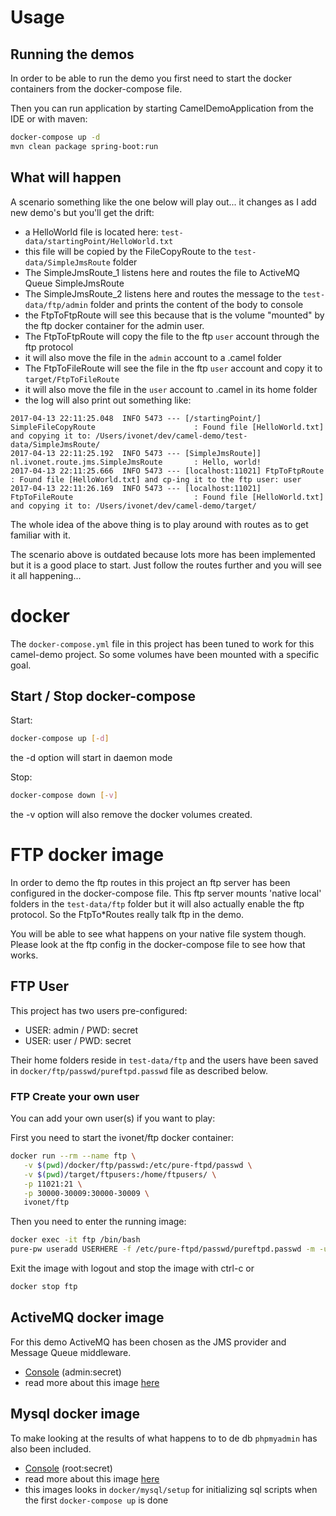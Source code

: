 # Usage

## Running the demos

In order to be able to run the demo you first need to start
the docker containers from the docker-compose file.

Then you can run application by starting CamelDemoApplication from the IDE
or with maven:

```bash
docker-compose up -d
mvn clean package spring-boot:run
```

## What will happen

A scenario something like the one below will play out... it changes as I add new demo's but you'll get the drift:

* a HelloWorld file is located here: `test-data/startingPoint/HelloWorld.txt`
* this file will be copied by the FileCopyRoute to the `test-data/SimpleJmsRoute` folder
* The SimpleJmsRoute_1 listens here and routes the file to ActiveMQ Queue SimpleJmsRoute
* The SimpleJmsRoute_2 listens here and routes the message to the `test-data/ftp/admin` folder and prints the content of the body to console
* the FtpToFtpRoute will see this because that is the volume "mounted" by the ftp docker container for the admin user. 
* The FtpToFtpRoute will copy the file to the ftp `user` account through the ftp protocol
* it will also move the file in the `admin` account to a .camel folder
* The FtpToFileRoute will see the file in the ftp `user` account and copy it to `target/FtpToFileRoute`
* it will also move the file in the `user` account to .camel in its home folder
* the log will also print out something like:

```text
2017-04-13 22:11:25.048  INFO 5473 --- [/startingPoint/] SimpleFileCopyRoute                      : Found file [HelloWorld.txt] and copying it to: /Users/ivonet/dev/camel-demo/test-data/SimpleJmsRoute/
2017-04-13 22:11:25.192  INFO 5473 --- [SimpleJmsRoute]] nl.ivonet.route.jms.SimpleJmsRoute       : Hello, world!
2017-04-13 22:11:25.666  INFO 5473 --- [localhost:11021] FtpToFtpRoute                            : Found file [HelloWorld.txt] and cp-ing it to the ftp user: user
2017-04-13 22:11:26.169  INFO 5473 --- [localhost:11021] FtpToFileRoute                           : Found file [HelloWorld.txt] and copying it to: /Users/ivonet/dev/camel-demo/target/
```

The whole idea of the above thing is to play around with routes as to get familiar with it.

The scenario above is outdated because lots more has been implemented but it is a good place to start. 
Just follow the routes further and you will see it all happening...

# docker

The `docker-compose.yml` file in this project has been tuned to work for this camel-demo project.
So some volumes have been mounted with a specific goal.

## Start / Stop docker-compose

Start:

```bash
docker-compose up [-d]
```

the -d option will start in daemon mode

Stop:

```bash
docker-compose down [-v]
```

the -v option will also remove the docker volumes created.


# FTP docker image

In order to demo the ftp routes in this project an ftp server has been configured in the docker-compose file.
This ftp server mounts 'native local' folders in the `test-data/ftp` folder but it will also actually enable 
the ftp protocol. So the FtpTo*Routes really talk ftp in the demo.

You will be able to see what happens on your native file system though. Please look at the ftp config in the 
docker-compose file to see how that works.

## FTP User

This project has two users pre-configured:

* USER: admin / PWD: secret
* USER: user / PWD: secret

Their home folders reside in `test-data/ftp` and the users have been saved in `docker/ftp/passwd/pureftpd.passwd` file as described below.

### FTP Create your own user

You can add your own user(s) if you want to play:

First you need to start the ivonet/ftp docker container:

```bash
docker run --rm --name ftp \
   -v $(pwd)/docker/ftp/passwd:/etc/pure-ftpd/passwd \
   -v $(pwd)/target/ftpusers:/home/ftpusers/ \
   -p 11021:21 \
   -p 30000-30009:30000-30009 \
   ivonet/ftp
```

Then you need to enter the running image:

```bash
docker exec -it ftp /bin/bash
pure-pw useradd USERHERE -f /etc/pure-ftpd/passwd/pureftpd.passwd -m -u ftpuser -d /home/ftpusers/USERHERE
```

Exit the image with logout and stop the image with ctrl-c or

```bash
docker stop ftp
```

## ActiveMQ docker image

For this demo ActiveMQ has been chosen as the JMS provider and Message Queue middleware.

* [Console](http://localhost:8161) (admin:secret)
* read more about this image [here](https://hub.docker.com/r/ivonet/activemq/)

## Mysql docker image

To make looking at the results of what happens to to de db `phpmyadmin` has also been included.

* [Console](http://localhost:8888) (root:secret)
* read more about this image [here](https://hub.docker.com/r/ivonet/mysql/)
* this images looks in `docker/mysql/setup` for initializing sql scripts when the first `docker-compose up` is done

